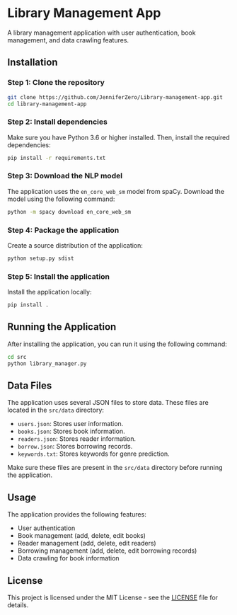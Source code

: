 # Library Management App

A library management application with user authentication, book management, and data crawling features.

## Installation

### Step 1: Clone the repository

```sh
git clone https://github.com/JenniferZero/Library-management-app.git
cd library-management-app
```

### Step 2: Install dependencies

Make sure you have Python 3.6 or higher installed. Then, install the required dependencies:

```sh
pip install -r requirements.txt
```

### Step 3: Download the NLP model

The application uses the `en_core_web_sm` model from spaCy. Download the model using the following command:

```sh
python -m spacy download en_core_web_sm
```

### Step 4: Package the application

Create a source distribution of the application:

```sh
python setup.py sdist
```

### Step 5: Install the application

Install the application locally:

```sh
pip install .
```

## Running the Application

After installing the application, you can run it using the following command:

```sh
cd src
python library_manager.py
```

## Data Files

The application uses several JSON files to store data. These files are located in the `src/data` directory:

- `users.json`: Stores user information.
- `books.json`: Stores book information.
- `readers.json`: Stores reader information.
- `borrow.json`: Stores borrowing records.
- `keywords.txt`: Stores keywords for genre prediction.

Make sure these files are present in the `src/data` directory before running the application.

## Usage

The application provides the following features:

- User authentication
- Book management (add, delete, edit books)
- Reader management (add, delete, edit readers)
- Borrowing management (add, delete, edit borrowing records)
- Data crawling for book information

## License

This project is licensed under the MIT License - see the [LICENSE](LICENSE) file for details.